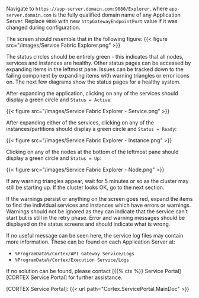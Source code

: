 Navigate to `https://app-server.domain.com:9080/Explorer`, where `app-server.domain.com` is the fully qualified domain name of any Application Server. Replace `9080` with new `httpGatewayEndpointPort` value if it was changed during configuration.

The screen should resemble that in the following figure:
{{< figure src="/images/Service Fabric Explorer.png" >}}

The status circles should be entirely green - this indicates that all nodes, services and instances are healthy. Other status pages can be accessed by expanding items in the leftmost pane. Issues can be tracked down to the failing component by expanding items with warning triangles or error icons on. The next few diagrams show the status pages for a healthy system.

After expanding the application, clicking on any of the services should display a green circle and `Status = Active`:

{{< figure src="/images/Service Fabric Explorer - Service.png" >}}

After expanding either of the services, clicking on any of the instances/partitions should display a green circle and `Status = Ready`:

{{< figure src="/images/Service Fabric Explorer - Instance.png" >}}

Clicking on any of the nodes at the bottom of the leftmost pane should display a green circle and `Status = Up`:

{{< figure src="/images/Service Fabric Explorer - Node.png" >}}

If any warning triangles appear, wait for 5 minutes or so as the cluster may still be starting up. If the cluster looks OK, go to the next section.

If the warnings persist or anything on the screen goes red, expand the items to find the individual services and instances which have errors or warnings. Warnings should not be ignored as they can indicate that the service can’t start but is still in the retry phase. Error and warning messages should be displayed on the status screens and should indicate what is wrong.

If no useful message can be seen here, the service log files may contain more information. These can be found on each Application Server at:

* `%ProgramData%/Cortex/API Gateway Service/Logs`
* `%ProgramData%/Cortex/Execution Service/Logs`

If no solution can be found, please contact [{{% ctx %}} Service Portal][CORTEX Service Portal] for further assistance.

[CORTEX Service Portal]: {{< url path="Cortex.ServicePortal.MainDoc" >}}